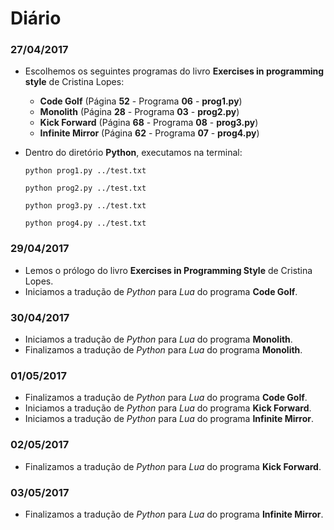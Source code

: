 # Diário #

### 27/04/2017 ###

- Escolhemos os seguintes programas do livro **Exercises in programming style** de Cristina Lopes:
  * **Code Golf** (Página **52** - Programa **06** - **prog1.py**)
  * **Monolith** (Página **28** - Programa **03** - **prog2.py**)
  * **Kick Forward** (Página **68** - Programa **08** - **prog3.py**)
  * **Infinite Mirror** (Página **62** - Programa **07** - **prog4.py**)
- Dentro do diretório **Python**, executamos na terminal:

	```
	python prog1.py ../test.txt
	```
	```
	python prog2.py ../test.txt
	```
	```
	python prog3.py ../test.txt
	```
	```
	python prog4.py ../test.txt
	```

### 29/04/2017 ###

- Lemos o prólogo do livro **Exercises in Programming Style** de Cristina Lopes.
- Iniciamos a tradução de *Python* para *Lua* do programa **Code Golf**.

### 30/04/2017 ###

- Iniciamos a tradução de *Python* para *Lua* do programa **Monolith**.
- Finalizamos a tradução de *Python* para *Lua* do programa **Monolith**.

### 01/05/2017 ###

- Finalizamos a tradução de *Python* para *Lua* do programa **Code Golf**.
- Iniciamos a tradução de *Python* para *Lua* do programa **Kick Forward**.
- Iniciamos a tradução de *Python* para *Lua* do programa **Infinite Mirror**.

### 02/05/2017 ###

- Finalizamos a tradução de *Python* para *Lua* do programa **Kick Forward**.

### 03/05/2017 ###

- Finalizamos a tradução de *Python* para *Lua* do programa **Infinite Mirror**.

